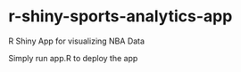 # r-shiny-sports-analytics-app
R Shiny App for visualizing NBA Data

Simply run app.R to deploy the app
